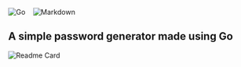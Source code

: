 ![Go](https://img.shields.io/badge/go-000?style=for-the-badge&logo=go)
&nbsp;&nbsp;
![Markdown](https://img.shields.io/badge/-Markdown-000?style=for-the-badge&logo=markdown)
## A simple password generator made using Go

![Readme Card](https://github-readme-stats.vercel.app/api/pin/?username=anuja-rahul&repo=password-generator-using-Go\&show_owner=true\&theme=nightowl)
